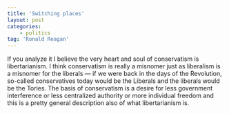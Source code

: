 ```yaml
---
title: 'Switching places'
layout: post
categories:
    - politics
tag: 'Ronald Reagan'
---
```


If you analyze it I believe the very heart and soul of conservatism is libertarianism. I think conservatism is really a misnomer just as liberalism is a misnomer for the liberals — if we were back in the days of the Revolution, so-called conservatives today would be the Liberals and the liberals would be the Tories. The basis of conservatism is a desire for less government interference or less centralized authority or more individual freedom and this is a pretty general description also of what libertarianism is.